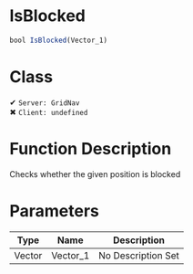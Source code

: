 # IsBlocked
```js	
bool IsBlocked(Vector_1)
```
# Class
✔ `Server: GridNav`  
✖ `Client: undefined`  

# Function Description
Checks whether the given position is blocked
# Parameters
Type|Name|Description
--|--|--
Vector|Vector_1|No Description Set
